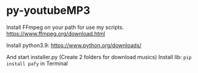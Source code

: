 # py-youtubeMP3
Install FFmpeg on your path for use my scripts. 
 https://www.ffmpeg.org/download.html

Install python3.9:
https://www.python.org/downloads/

And start installer.py (Create 2 folders for download musics)
Install lib: `pip install pafy` in Terminal
